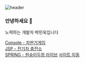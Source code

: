![header](https://capsule-render.vercel.app/api?type=wave&color=auto&height=300&section=header&text=Welcome%&fontSize=90)

### 안녕하세요 👋
노력하는 개발자 박민욱입니다 


<a href="https://github.com/Chaews/Java_console_Vendingmachinegame"> Console - 자판기게임</a><br>
<a href="https://github.com/pmw0303/ElectricCar-">JSP - 전기차 충전소</a><br>
<a href="https://github.com/godoklife/Monkey">SPRING - 원숭이두창 라이브</a> <a href="https://monkeypoxlive.kr">사이트 이동</a>

<!--
**pmw0303/pmw0303** is a ✨ _special_ ✨ repository because its `README.md` (this file) appears on your GitHub profile.

Here are some ideas to get you started:

- 🔭 I’m currently working on ...
- 🌱 I’m currently learning ...
- 👯 I’m looking to collaborate on ...
- 🤔 I’m looking for help with ...
- 💬 Ask me about ...
- 📫 How to reach me: ...
- 😄 Pronouns: ...
- ⚡ Fun fact: ...
-->

